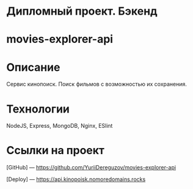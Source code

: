 # Дипломный проект. Бэкенд

# movies-explorer-api
# Описание

Сервис кинопоиск. Поиск фильмов с возможностью их сохранения.
# Технологии

NodeJS,
Express,
MongoDB,
Nginx,
ESlint
# Ссылки на проект

[GitHub] — https://github.com/YuriiDereguzov/movies-explorer-api

[Deploy] — https://api.kinopoisk.nomoredomains.rocks

